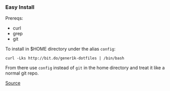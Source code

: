 
### Easy Install
Prereqs:
- curl
- grep
- git

To install in $HOME directory under the alias `config`:  

```curl -Lks http://bit.do/gener1k-dotfiles | /bin/bash```

From there use `config` instead of `git` in the home directory and treat it like a normal git repo.

[Source](https://developer.atlassian.com/blog/2016/02/best-way-to-store-dotfiles-git-bare-repo/)
